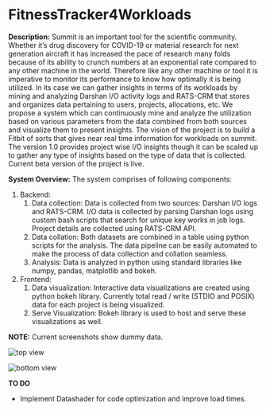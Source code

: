 # FitnessTracker4Workloads

**Description:** Summit is an important tool for the scientific community. Whether it’s drug discovery for COVID-19 or material research for next generation aircraft it has increased the pace of research many folds because of its ability to crunch numbers at an exponential rate compared to any other machine in the world. Therefore like any other machine or tool  it is imperative to monitor its performance to know how optimally it is being utilized. In its case we can gather insights in terms of its workloads by mining and analyzing Darshan I/O activity logs and RATS-CRM that stores and organizes data pertaining to users, projects, allocations, etc. We propose a system which can continuously mine and analyze the utilization based on various parameters from the data combined from both sources and visualize them to present insights. The vision of the project is to build a Fitbit of sorts that gives near real time information for workloads on summit. The version 1.0 provides project wise I/O insights though it can be scaled up to gather any type of insights based on the type of data that is collected. Current beta version of the project is live.

**System Overview:** The system comprises of following components: 

1. Backend:
    1. Data collection: Data is collected from two sources: Darshan I/O logs and RATS-CRM. I/O data is collected by parsing Darshan logs using custom bash scripts that search for unique key works in job logs. Project details are collected using RATS-CRM API.
    2. Data collation: Both datasets are combined in a table using python scripts for the analysis. The data pipeline can be easily automated to make the process of data collection and collation seamless. 
    3. Analysis: Data is analyzed in python using standard libraries like numpy, pandas, matplotlib and bokeh.
2. Frontend:
    1. Data visualization: Interactive data visualizations are created using python bokeh library. Currently total read / write  (STDIO and POSIX) data for each project is being visualized.
    2. Serve Visualization: Bokeh library is used to host and serve these  visualizations as well.

**NOTE:** Current screenshots show dummy data.

![top view](https://github.com/ghltshubh/fitbit4workloads/blob/master/img_2.png?raw=true)

![bottom view](https://github.com/ghltshubh/fitbit4workloads/blob/master/img_1.png?raw=true)

**TO DO**
-	Implement Datashader for code optimization and improve load times. 
